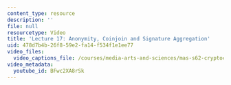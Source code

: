 ```yaml
---
content_type: resource
description: ''
file: null
resourcetype: Video
title: 'Lecture 17: Anonymity, Coinjoin and Signature Aggregation'
uid: 478d7b4b-26f8-59e2-fa14-f534f1e1ee77
video_files:
  video_captions_file: /courses/media-arts-and-sciences/mas-s62-cryptocurrency-engineering-and-design-spring-2018/lecture-videos/lec17-anonymity-coinjoin-and-signature-aggregation/BFwc2XA8rSk.vtt
video_metadata:
  youtube_id: BFwc2XA8rSk
---
```


